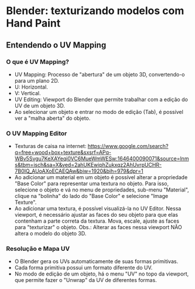 # Blender: texturizando modelos com Hand Paint

## Entendendo o UV Mapping

### O que é UV Mapping?

- UV Mapping: Processo de "abertura" de um objeto 3D, convertendo-o para um plano 2D. 
- U: Horizontal.
- V: Vertical.
- UV Editing: Viewport do Blender que permite trabalhar com a edição do UV de um objeto 3D.
- Ao selecionar um objeto e entrar no modo de edição (Tab), é possível ver a "malha aberta" do objeto.

### O UV Mapping Editor

- Texturas de caisa na internet: https://www.google.com/search?q=free+wood+box+texture&sxsrf=APq-WBv5Svgu7KeXAYeqi0VC6MueWmWESw:1646400090071&source=lnms&tbm=isch&sa=X&ved=2ahUKEwiphZukxqz2AhUvrpUCHR-7B0IQ_AUoAXoECAEQAw&biw=1920&bih=979&dpr=1
- Ao adicionar um material em um objeto é possível alterar a propriedade "Base Color" para representar uma textura no objeto. Para isso, selecione o objeto e vá no menu de propriedades, sub-menu "Material", clique na "bolinha" do lado do "Base Color" e selecione "Image Texture".
- Ao adicionar uma textura, é possível visualizá-la no UV Editor. Nessa viewport, é necessário ajustar as faces do seu objeto para que elas contenham a parte correta da textura. Mova, escale, ajuste as faces para "texturizar" o objeto. Obs.: Alterar as faces nessa viewport NÃO altera o modelo do objeto 3D.

### Resolução e Mapa UV

- O Blender gera os UVs automaticamente de suas formas primitivas.
- Cada forma primitiva possui um formato diferente do UV.
- No modo de edição de um objeto, há o menu "UV" no topo da viewport, que permite fazer o "Unwrap" da UV de diferentes formas.
